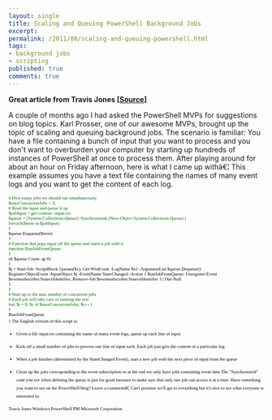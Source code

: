 ```yaml
---
layout: single
title: Scaling and Queuing PowerShell Background Jobs
excerpt: 
permalink: /2011/08/scaling-and-queuing-powershell.html
tags: 
- background jobs
- scripting
published: true
comments: true
---
```


<b>Great article from Travis Jones [[Source](http://blogs.msdn.com/b/powershell/archive/2011/04/04/scaling-and-queuing-powershell-background-jobs.aspx)]</b>

A couple of months ago I had asked the PowerShell MVPs for  suggestions on blog topics. Karl Prosser, one of our awesome MVPs,  brought up the topic of scaling and queuing background jobs.
The scenario is familiar: You have a file containing a bunch of input  that you want to process and you don't want to overburden your computer  by starting up hundreds of instances of PowerShell at once to process  them.
After playing around for about an hour on Friday afternoon, here is  what I came up withâ€¦ This example assumes you have a text file  containing the names of many event logs and you want to get the content  of each log.

<div class="MsoNormal" style="line-height: normal; list-style-type: disc; margin: 0in 0in 0pt; mso-layout-grid-align: none;"><span style="font-family: Lucida Console;"><span style="color: darkgreen; font-size: xx-small;"># How many jobs we should run simultaneously<div class="MsoNormal" style="line-height: normal; list-style-type: disc; margin: 0in 0in 0pt; mso-layout-grid-align: none;"><span style="font-family: Lucida Console;"><span style="font-size: xx-small;">$maxConcurrentJobs = 3;<div class="MsoNormal" style="line-height: normal; list-style-type: disc; margin: 0in 0in 0pt; mso-layout-grid-align: none;">
<div class="MsoNormal" style="line-height: normal; list-style-type: disc; margin: 0in 0in 0pt; mso-layout-grid-align: none;"><span style="font-family: Lucida Console;"><span style="color: darkgreen; font-size: xx-small;"># Read the input and queue it up<div class="MsoNormal" style="line-height: normal; list-style-type: disc; margin: 0in 0in 0pt; mso-layout-grid-align: none;"><span style="font-family: Lucida Console;"><span style="font-size: xx-small;">$jobInput = get-content .\input.txt<div class="MsoNormal" style="line-height: normal; list-style-type: disc; margin: 0in 0in 0pt; mso-layout-grid-align: none;"><span style="font-family: Lucida Console;"><span style="font-size: xx-small;">$queue = [System.Collections.Queue]::Synchronized( (New-Object System.Collections.Queue) )<div class="MsoNormal" style="line-height: normal; list-style-type: disc; margin: 0in 0in 0pt; mso-layout-grid-align: none;"><span style="font-family: Lucida Console;"><span style="font-size: xx-small;">foreach($item in $jobInput)<div class="MsoNormal" style="line-height: normal; list-style-type: disc; margin: 0in 0in 0pt; mso-layout-grid-align: none;"><span style="font-family: Lucida Console;"><span style="color: black; font-size: xx-small;">{<div class="MsoNormal" style="line-height: normal; list-style-type: disc; margin: 0in 0in 0pt; mso-layout-grid-align: none;"><span style="font-family: Lucida Console;"><span style="font-size: xx-small;"> $queue.Enqueue($item)<div class="MsoNormal" style="line-height: normal; list-style-type: disc; margin: 0in 0in 0pt; mso-layout-grid-align: none;"><span style="font-family: Lucida Console;"><span style="color: black; font-size: xx-small;">}<div class="MsoNormal" style="line-height: normal; list-style-type: disc; margin: 0in 0in 0pt; mso-layout-grid-align: none;">
<div class="MsoNormal" style="line-height: normal; list-style-type: disc; margin: 0in 0in 0pt; mso-layout-grid-align: none;">
<div class="MsoNormal" style="line-height: normal; list-style-type: disc; margin: 0in 0in 0pt; mso-layout-grid-align: none;"><span style="font-family: Lucida Console;"><span style="color: darkgreen; font-size: xx-small;"># Function that pops input off the queue and starts a job with it<div class="MsoNormal" style="line-height: normal; list-style-type: disc; margin: 0in 0in 0pt; mso-layout-grid-align: none;"><span style="font-family: Lucida Console;"><span style="font-size: xx-small;">function RunJobFromQueue<div class="MsoNormal" style="line-height: normal; list-style-type: disc; margin: 0in 0in 0pt; mso-layout-grid-align: none;"><span style="font-family: Lucida Console;"><span style="color: black; font-size: xx-small;">{<div class="MsoNormal" style="line-height: normal; list-style-type: disc; margin: 0in 0in 0pt; mso-layout-grid-align: none;"><span style="font-family: Lucida Console;"><span style="font-size: xx-small;"> if( $queue.Count -gt 0)<div class="MsoNormal" style="line-height: normal; list-style-type: disc; margin: 0in 0in 0pt; mso-layout-grid-align: none;"><span style="font-family: Lucida Console;"><span style="font-size: xx-small;"> {<div class="MsoNormal" style="line-height: normal; list-style-type: disc; margin: 0in 0in 0pt; mso-layout-grid-align: none;"><span style="font-family: Lucida Console;"><span style="font-size: xx-small;"> $j = Start-Job -ScriptBlock {param($x); Get-WinEvent -LogName $x} -ArgumentList $queue.Dequeue()<div class="MsoNormal" style="line-height: normal; list-style-type: disc; margin: 0in 0in 0pt; mso-layout-grid-align: none;"><span style="font-size: xx-small;"><span style="font-family: Lucida Console;"> Register-ObjectEvent -InputObject $j -EventName StateChanged -Action { RunJobFromQueue; Unregister-Event $eventsubscriber.SourceIdentifier; Remove-Job $eventsubscriber.SourceIdentifier } | Out-Null<div class="MsoNormal" style="line-height: normal; list-style-type: disc; margin: 0in 0in 0pt; mso-layout-grid-align: none;"><span style="font-family: Lucida Console;"><span style="font-size: xx-small;"> }<div class="MsoNormal" style="line-height: normal; list-style-type: disc; margin: 0in 0in 0pt; mso-layout-grid-align: none;"><span style="font-family: Lucida Console;"><span style="color: black; font-size: xx-small;">}<div class="MsoNormal" style="line-height: normal; list-style-type: disc; margin: 0in 0in 0pt; mso-layout-grid-align: none;">
<div class="MsoNormal" style="line-height: normal; list-style-type: disc; margin: 0in 0in 0pt; mso-layout-grid-align: none;">
<div class="MsoNormal" style="line-height: normal; list-style-type: disc; margin: 0in 0in 0pt; mso-layout-grid-align: none;"><span style="font-family: Lucida Console;"><span style="color: darkgreen; font-size: xx-small;"># Start up to the max number of concurrent jobs <div class="MsoNormal" style="line-height: normal; list-style-type: disc; margin: 0in 0in 0pt; mso-layout-grid-align: none;"><span style="font-family: Lucida Console;"><span style="color: darkgreen; font-size: xx-small;"># Each job will take care of running the rest<div class="MsoNormal" style="line-height: normal; list-style-type: disc; margin: 0in 0in 0pt; mso-layout-grid-align: none;"><span style="font-family: Lucida Console;"><span style="font-size: xx-small;">for( $i = 0; $i -lt $maxConcurrentJobs; $i++ )<div class="MsoNormal" style="line-height: normal; list-style-type: disc; margin: 0in 0in 0pt; mso-layout-grid-align: none;"><span style="font-family: Lucida Console;"><span style="color: black; font-size: xx-small;">{<div class="MsoNormal" style="line-height: normal; list-style-type: disc; margin: 0in 0in 0pt; mso-layout-grid-align: none;"><span style="font-size: xx-small;"><span style="font-family: Lucida Console;"> RunJobFromQueue<div class="MsoNormal" style="line-height: 13pt; list-style-type: disc; margin: 0in 0in 10pt;"><span style="line-height: 12pt;"><span style="font-family: Lucida Console;"><span style="color: black; font-size: xx-small;">}
The English version of this script is:

* Given a file input.txt containing the name of many event logs, queue up each line of input 

* Kick off a small number of jobs to process one line of input each. Each job just gets the content of a particular log. 

* When a job finishes (determined by the StateChanged Event), start a new job with the next piece of input from the queue 

* Clean up the jobs corresponding to the event subscription so at the end we only have jobs containing event data 
The "Synchronized" code you see when defining the queue is just for  good measure to make sure that only one job can access it at a time. 
Have something you want to see on the PowerShell blog? Leave a  commentâ€¦ Can't promise we'll get to everything but it's nice to see what  everyone is interested in.

Travis Jones 
Windows PowerShell PM 
Microsoft Corporation
